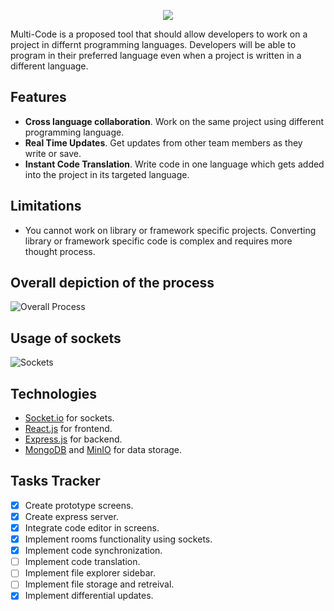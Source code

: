 <p align="center">
  <img src="https://github.com/AR-LABS-CPP/multi-code/assets/70814565/58a0ed4d-abeb-425b-abd2-5eb664ff2895">
</p>

Multi-Code is a proposed tool that should allow developers to work on a project in differnt programming languages. Developers will be able to program in their preferred language even when a project is written in a different language.

## Features
- **Cross language collaboration**. Work on the same project using different programming language.
- **Real Time Updates**. Get updates from other team members as they write or save.
- **Instant Code Translation**. Write code in one language which gets added into the project in its targeted language.

## Limitations
- You cannot work on library or framework specific projects. Converting library or framework specific code is complex and requires more thought process.

## Overall depiction of the process
![Overall Process](https://github.com/AR-LABS-CPP/multi-code/assets/70814565/d0fab693-dac0-41ce-8ba9-221c0fde387d)

## Usage of sockets
![Sockets](https://github.com/AR-LABS-CPP/multi-code/assets/70814565/de9a0557-5885-4de3-ba10-4c0b8fde0c42)

## Technologies
- [Socket.io](https://socket.io/) for sockets.
- [React.js](https://react.dev/) for frontend.
- [Express.js](https://expressjs.com/) for backend.
- [MongoDB](https://www.mongodb.com/) and [MinIO](https://min.io/) for data storage.

## Tasks Tracker
- [x] Create prototype screens.
- [x] Create express server.
- [x] Integrate code editor in screens.
- [x] Implement rooms functionality using sockets.
- [x] Implement code synchronization.
- [ ] Implement code translation.
- [ ] Implement file explorer sidebar.
- [ ] Implement file storage and retreival.
- [x] Implement differential updates.
